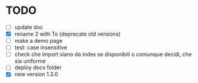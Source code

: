 # TODO

- [ ] update doc
- [x] rename 2 with To (deprecate old versions)
- [ ] make a demo page
- [ ] test: case insensitive
- [ ] check che import siano da index se disponibili o comunque decidi, che sia uniforme
- [ ] deploy docs folder
- [x] new version 1.3.0
